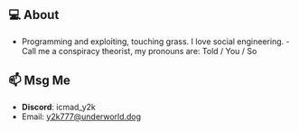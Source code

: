 ## 💻 About
- Programming and exploiting, touching grass. I love social engineering. - Call me a conspiracy theorist, my pronouns are: Told / You / So

## 📫 Msg Me
- **Discord**: icmad_y2k
- Email: y2k777@underworld.dog   

